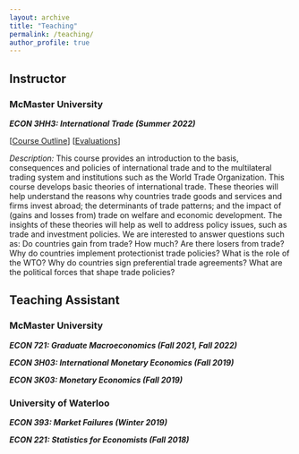 ```yaml
---
layout: archive
title: "Teaching"
permalink: /teaching/
author_profile: true
---
```


## Instructor

### McMaster University

***ECON 3HH3: International Trade (Summer 2022)***

[[Course Outline](../files/3HH3_outline.pdf)] [[Evaluations](../files/3HH3_evaluations.pdf)]

*Description:* This course provides an introduction to the basis, consequences and policies of international trade and to the multilateral trading system and institutions such as the World Trade Organization. This course develops basic theories of international trade. These theories will help understand the reasons why countries trade goods and services and firms invest abroad; the determinants of trade patterns; and the impact of (gains and losses from) trade on welfare and economic development. The insights of these theories will help as well to address policy issues, such as trade and investment policies. We are interested to answer questions such as: Do countries gain from trade? How much? Are there losers from trade? Why do countries implement protectionist trade policies? What is the role of the WTO? Why do countries sign preferential trade agreements? What are the political forces that shape trade policies?

## Teaching Assistant

### McMaster University

***ECON 721: Graduate Macroeconomics (Fall 2021, Fall 2022)***

***ECON 3H03: International Monetary Economics (Fall 2019)***

***ECON 3K03: Monetary Economics (Fall 2019)***

### University of Waterloo

***ECON 393: Market Failures (Winter 2019)***

***ECON 221: Statistics for Economists (Fall 2018)***
